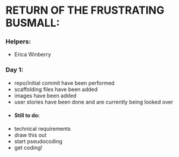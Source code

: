 # RETURN OF THE FRUSTRATING BUSMALL:

### Helpers:
* Erica Winberry

### Day 1:
* repo/initial commit have been performed
* scaffolding files have been added
* images have been added
* user stories have been done and are currently being looked over
* #### Still to do:
* technical requirements
* draw this out
* start pseudocoding
* get coding!
